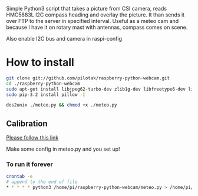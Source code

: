 Simple Python3 script that takes a picture from CSI camera, reads HMC5883L I2C compass heading and overlay the picture. It than sends it over FTP to the server in specified interval. Useful as a meteo cam and because I have it on rotary mast with antennas, compass comes on scene.

Also enable I2C bus and camera in raspi-config

# How to install
```sh
git clone git://github.com/pilotak/raspberry-python-webcam.git
cd ./raspberry-python-webcam
sudo apt-get install libjpeg62-turbo-dev zlib1g-dev libfreetype6-dev liblcms1-dev libjpeg-dev python3-picamera dos2unix
sudo pip-3.2 install pillow -I

dos2unix ./meteo.py && chmod +x ./meteo.py
```

## Calibration
[Please follow this link](http://blog.bitify.co.uk/2013/11/connecting-and-calibrating-hmc5883l.html)

Make some config in meteo.py and you set up!

### To run it forever
```sh
crontab -e
# append to the end of file
* * * * * python3 /home/pi/raspberry-python-webcam/meteo.py > /home/pi/raspberry-python-webcam/.log
```
